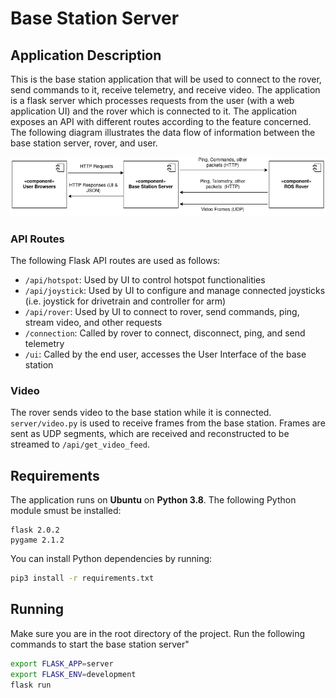 # Base Station Server

## Application Description

This is the base station application that will be used to connect to the rover, send commands to it, receive telemetry, and receive video. The application is a flask server which processes requests from the user (with a web application UI) and the rover which is connected to it. The application exposes an API with different routes according to the feature concerned. The following diagram illustrates the data flow of information between the base station server, rover, and user.

![Base Station Server Data Flow Diagram](images/BaseStationServerDataFlow.png)

### API Routes

The following Flask API routes are used as follows:
* `/api/hotspot`: Used by UI to control hotspot functionalities
* `/api/joystick`: Used by UI to configure and manage connected joysticks (i.e. joystick for drivetrain and controller for arm)
* `/api/rover`: Used by UI to connect to rover, send commands, ping, stream video, and other requests
* `/connection`: Called by rover to connect, disconnect, ping, and send telemetry
* `/ui`: Called by the end user, accesses the User Interface of the base station

### Video

The rover sends video to the base station while it is connected. `server/video.py` is used to receive frames from the base station. Frames are sent as UDP segments, which are received and reconstructed to be streamed to `/api/get_video_feed`.

## Requirements

The application runs on **Ubuntu** on **Python 3.8**. The following Python module smust be installed:

```
flask 2.0.2
pygame 2.1.2
```

You can install Python dependencies by running:

```bash
pip3 install -r requirements.txt
```

## Running

Make sure you are in the root directory of the project. Run the following commands to start the base station server"

```bash
export FLASK_APP=server
export FLASK_ENV=development
flask run
```

